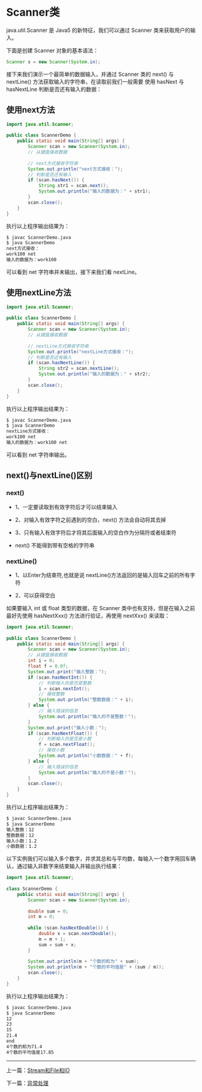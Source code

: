 
# <a id="Scanner类" style="padding-top: 60px;">Scanner类</a>

java.util.Scanner 是 Java5 的新特征，我们可以通过 Scanner 类来获取用户的输入。

下面是创建 Scanner 对象的基本语法：

```java
Scanner s = new Scanner(System.in);
```

接下来我们演示一个最简单的数据输入，并通过 Scanner 类的 next() 与 nextLine() 方法获取输入的字符串，在读取前我们一般需要 使用 hasNext 与 hasNextLine 判断是否还有输入的数据：


## <a id="使用next方法" style="padding-top: 60px;">使用next方法</a>

```java
import java.util.Scanner; 
 
public class ScannerDemo {
    public static void main(String[] args) {
        Scanner scan = new Scanner(System.in);
        // 从键盘接收数据
 
        // next方式接收字符串
        System.out.println("next方式接收：");
        // 判断是否还有输入
        if (scan.hasNext()) {
            String str1 = scan.next();
            System.out.println("输入的数据为：" + str1);
        }
        scan.close();
    }
}
```

执行以上程序输出结果为：

```cmd
$ javac ScannerDemo.java
$ java ScannerDemo
next方式接收：
work100 net
输入的数据为：work100
```

可以看到 net 字符串并未输出，接下来我们看 nextLine。


## <a id="使用nextLine方法" style="padding-top: 60px;">使用nextLine方法</a>

```java
import java.util.Scanner;
 
public class ScannerDemo {
    public static void main(String[] args) {
        Scanner scan = new Scanner(System.in);
        // 从键盘接收数据
 
        // nextLine方式接收字符串
        System.out.println("nextLine方式接收：");
        // 判断是否还有输入
        if (scan.hasNextLine()) {
            String str2 = scan.nextLine();
            System.out.println("输入的数据为：" + str2);
        }
        scan.close();
    }
}
```

执行以上程序输出结果为：

```cmd
$ javac ScannerDemo.java
$ java ScannerDemo
nextLine方式接收：
work100 net
输入的数据为：work100 net
```

可以看到 net 字符串输出。



## <a id="next()与nextLine()区别" style="padding-top: 60px;">next()与nextLine()区别</a>

### next()

- 1、一定要读取到有效字符后才可以结束输入

- 2、对输入有效字符之前遇到的空白，next() 方法会自动将其去掉

- 3、只有输入有效字符后才将其后面输入的空白作为分隔符或者结束符

- next() 不能得到带有空格的字符串


### nextLine()

- 1、以Enter为结束符,也就是说 nextLine()方法返回的是输入回车之前的所有字符

- 2、可以获得空白

如果要输入 int 或 float 类型的数据，在 Scanner 类中也有支持，但是在输入之前最好先使用 hasNextXxx() 方法进行验证，再使用 nextXxx() 来读取：

```java
import java.util.Scanner;
 
public class ScannerDemo {
    public static void main(String[] args) {
        Scanner scan = new Scanner(System.in);
        // 从键盘接收数据
        int i = 0;
        float f = 0.0f;
        System.out.print("输入整数：");
        if (scan.hasNextInt()) {
            // 判断输入的是否是整数
            i = scan.nextInt();
            // 接收整数
            System.out.println("整数数据：" + i);
        } else {
            // 输入错误的信息
            System.out.println("输入的不是整数！");
        }
        System.out.print("输入小数：");
        if (scan.hasNextFloat()) {
            // 判断输入的是否是小数
            f = scan.nextFloat();
            // 接收小数
            System.out.println("小数数据：" + f);
        } else {
            // 输入错误的信息
            System.out.println("输入的不是小数！");
        }
        scan.close();
    }
}
```

执行以上程序输出结果为：

```cmd
$ javac ScannerDemo.java
$ java ScannerDemo
输入整数：12
整数数据：12
输入小数：1.2
小数数据：1.2
```

以下实例我们可以输入多个数字，并求其总和与平均数，每输入一个数字用回车确认，通过输入非数字来结束输入并输出执行结果：

```java
import java.util.Scanner;
 
class ScannerDemo {
    public static void main(String[] args) {
        Scanner scan = new Scanner(System.in);
 
        double sum = 0;
        int m = 0;
 
        while (scan.hasNextDouble()) {
            double x = scan.nextDouble();
            m = m + 1;
            sum = sum + x;
        }
 
        System.out.println(m + "个数的和为" + sum);
        System.out.println(m + "个数的平均值是" + (sum / m));
        scan.close();
    }
}
```

执行以上程序输出结果为：

```cmd
$ javac ScannerDemo.java
$ java ScannerDemo
12
23
15
21.4
end
4个数的和为71.4
4个数的平均值是17.85
```


----------

上一篇：<a href="/training/java-stream-file-io.html">Stream和File和IO</a>

下一篇：<a href="/training/java-exception.html">异常处理</a>
